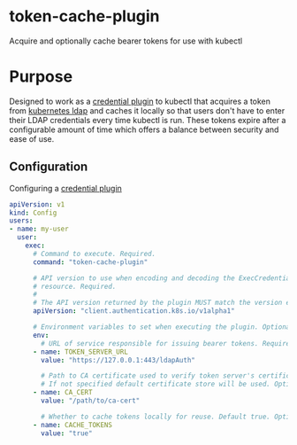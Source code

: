 # token-cache-plugin
Acquire and optionally cache bearer tokens for use with kubectl

# Purpose
Designed to work as a [credential plugin](https://kubernetes.io/docs/admin/authentication/#client-go-credential-plugins) to kubectl that
acquires a token from [kubernetes ldap](https://github.com/skippie81/kubernetes-ldap) and caches it locally so that users don't have to
enter their LDAP credentials every time kubectl is run. These tokens expire after a configurable amount of time which offers a balance
between security and ease of use.

## Configuration

Configuring a [credential plugin](https://kubernetes.io/docs/admin/authentication/#client-go-credential-plugins)

```yaml
apiVersion: v1
kind: Config
users:
- name: my-user
  user:
    exec:
      # Command to execute. Required.
      command: "token-cache-plugin"

      # API version to use when encoding and decoding the ExecCredentials
      # resource. Required.
      #
      # The API version returned by the plugin MUST match the version encoded.
      apiVersion: "client.authentication.k8s.io/v1alpha1"

      # Environment variables to set when executing the plugin. Optional.
      env:
        # URL of service responsible for issuing bearer tokens. Required.
      - name: TOKEN_SERVER_URL
        value: "https://127.0.0.1:443/ldapAuth"

        # Path to CA certificate used to verify token server's certificate.
        # If not specified default certificate store will be used. Optional.
      - name: CA_CERT
        value: "/path/to/ca-cert"

        # Whether to cache tokens locally for reuse. Default true. Optional.
      - name: CACHE_TOKENS
        value: "true"

```
